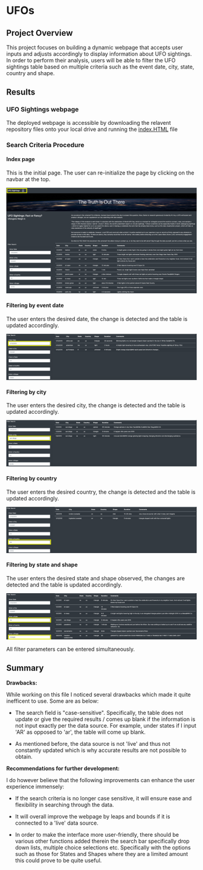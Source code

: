 # UFOs

## Project Overview
This project focuses on building a dynamic webpage that accepts user inputs and adjusts accordingly to display information about UFO sightings.\
In order to perform their analysis, users will be able to filter the UFO sightings table based on multiple criteria such as the event date, city, state, country and shape. 

## Results

### UFO Sightings webpage
The deployed webpage is accessible by downloading the relavent repository files onto your local drive and running the [index.HTML](index.HTML) file 

### Search Criteria Procedure

#### Index page
This is the initial page. The user can re-initialize the page by clicking on the navbar at the top.
<p align="center">
    <img src="static/images/UFO_Screenshot_1.png" class="img-responsive" alt="Responsive image"> 
</p>

#### Filtering by event date
The user enters the desired date, the change is detected and the table is updated accordingly.
<p align="center">
    <img src="static/images/UFO_Screenshot_2.png" class="img-responsive" alt="Responsive image"> 
</p>

#### Filtering by city
The user enters the desired city, the change is detected and the table is updated accordingly.
<p align="center">
    <img src="static/images/UFO_Screenshot_3.png" class="img-responsive" alt="Responsive image"> 
</p>

#### Filtering by country
The user enters the desired country, the change is detected and the table is updated accordingly.
<p align="center">
    <img src="static/images/UFO_Screenshot_4.png" class="img-responsive" alt="Responsive image"> 
</p>

#### Filtering by state and shape
The user enters the desired state and shape observed, the changes are detected and the table is updated accordingly.
<p align="center">
    <img src="static/images/UFO_Screenshot_5.png" class="img-responsive" alt="Responsive image"> 
</p>
All filter parameters can be entered simultaneously.
<br>

## Summary
**Drawbacks:**

While working on this file I noticed several drawbacks which made it quite inefficent to use. Some are as below:

* The search field is "case-sensitive". Specifically, the table does not update or give the required results / comes up blank if the information is not input exactly per the data source. For example, under states if I input 'AR' as opposed to 'ar', the table will come up blank. 

* As mentioned before, the data source is not 'live' and thus not constantly updated which is why accurate results are not possible to obtain.

**Recommendations for further development:**

I do however believe that the following improvements can enhance the user experience immensely:

* If the search criteria is no longer case sensitive, it will ensure ease and flexibility in searching through the data.

* It will overall improve the webpage by leaps and bounds if it is connected to a 'live' data source.

* In order to make the interface more user-friendly, there should be various other functions added therein the search bar specifically drop down lists, multiple choice selections etc. Specifically with the options such as those for States and Shapes where they are a limited amount this could prove to be quite useful.
 

